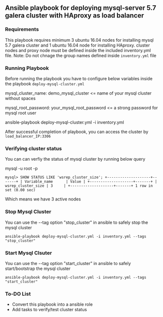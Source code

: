 ## Ansible playbook for deploying mysql-server 5.7 galera cluster with HAproxy as load balancer

### Requirements

This playbook requires minimum 3 ubuntu 16.04 nodes for installing mysql 5.7 galera cluster and 1 ubuntu 16.04 node for installing HAproxy. cluster nodes and proxy node must be defined inside the included inventory.yml file.
Note: Do not chnage the group names defined inside `inventory.yml` file



### Running Playbook

Before running the playbook you have to configure below variables inside the playbook `deploy-mysql-cluster.yml`

mysql_cluster_name: demo_mysql_cluster  <= name of your mysql cluster without spaces 

mysql_root_password: your_mysql_root_password <= a strong password for mysql root user


ansible-playbook deploy-mysql-cluster.yml -i inventory.yml

After successful completion of playbook, you can access the cluster by `load_balancer_IP:3306`

### Verifying cluster status

You can can verfiy the status of mysql cluster by running below query   

mysql -u root -p 

`mysql> SHOW STATUS LIKE 'wsrep_cluster_size';
+--------------------+-------+
| Variable_name      | Value |
+--------------------+-------+
| wsrep_cluster_size | 3     |
+--------------------+-------+
1 row in set (0.00 sec)`

Which means we have 3 active nodes 
 

### Stop Mysql Cluster

You can use the --tag option "stop_cluster" in ansible to safely stop the mysql cluster

`ansible-playbook deploy-mysql-cluster.yml -i inventory.yml --tags "stop_cluster"`

### Start Mysql Clsuter


You can use the --tag option "start_cluster" in ansible to safely start/bootstrap the mysql cluster

`ansible-playbook deploy-mysql-cluster.yml -i inventory.yml --tags "start_cluster"`


### To-DO List

* Convert this playbook into a ansible role
* Add tasks to verify/test cluster status 
